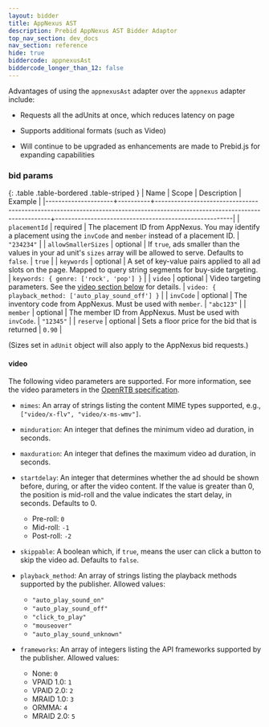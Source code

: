 ```yaml
---
layout: bidder
title: AppNexus AST
description: Prebid AppNexus AST Bidder Adaptor
top_nav_section: dev_docs
nav_section: reference
hide: true
biddercode: appnexusAst
biddercode_longer_than_12: false
---
```


Advantages of using the `appnexusAst` adapter over the `appnexus`
adapter include:

- Requests all the adUnits at once, which reduces latency on page

- Supports additional formats (such as Video)

- Will continue to be upgraded as enhancements are made to Prebid.js
  for expanding capabilities

### bid params

{: .table .table-bordered .table-striped }
| Name                | Scope    | Description                                                                                                               | Example                                               |
|---------------------+----------+---------------------------------------------------------------------------------------------------------------------------+-------------------------------------------------------|
| `placementId`       | required | The placement ID from AppNexus.  You may identify a placement using the `invCode` and `member` instead of a placement ID. | `"234234"`                                            |
| `allowSmallerSizes` | optional | If `true`, ads smaller than the values in your ad unit's `sizes` array will be allowed to serve. Defaults to `false`.     | `true`                                                |
| `keywords`          | optional | A set of key-value pairs applied to all ad slots on the page.  Mapped to query string segments for buy-side targeting.    | `keywords: { genre: ['rock', 'pop'] }`                |
| `video`             | optional | Video targeting parameters.  See the [video section below](#appnexus-ast-video) for details.                              | `video: { playback_method: ['auto_play_sound_off'] }` |
| `invCode`           | optional | The inventory code from AppNexus. Must be used with `member`.                                                             | `"abc123"`                                            |
| `member`            | optional | The member ID  from AppNexus. Must be used with `invCode`.                                                                | `"12345"`                                             |
| `reserve`           | optional | Sets a floor price for the bid that is returned                                                                           | `0.90`                                                |

(Sizes set in `adUnit` object will also apply to the AppNexus bid requests.)

<a name="appnexus-ast-video"></a>

#### video

The following video parameters are supported.  For more information, see the video parameters in the [OpenRTB specification](http://www.iab.com/wp-content/uploads/2016/01/OpenRTB-API-Specification-Version-2-4-DRAFT.pdf).

+ `mimes`: An array of strings listing the content MIME types supported, e.g., `["video/x-flv", "video/x-ms-wmv"]`.

+ `minduration`: An integer that defines the minimum video ad duration, in seconds.

+ `maxduration`: An integer that defines the maximum video ad duration, in seconds.

+ `startdelay`: An integer that determines whether the ad should be shown before, during, or after the video content.  If the value is greater than 0, the position is mid-roll and the value indicates the start delay, in seconds.  Defaults to 0.
    + Pre-roll: `0`
    + Mid-roll: `-1`
    + Post-roll: `-2`

+ `skippable`: A boolean which, if `true`, means the user can click a button to skip the video ad.  Defaults to `false`.

+ `playback_method`: An array of strings listing the playback methods supported by the publisher.  Allowed values:
    +  `"auto_play_sound_on"`
    +  `"auto_play_sound_off"`
    +  `"click_to_play"`
    +  `"mouseover"`
    +  `"auto_play_sound_unknown"`

+ `frameworks`: An array of integers listing the API frameworks supported by the publisher. Allowed values:
    + None: `0`
    + VPAID 1.0: `1`
    + VPAID 2.0: `2`
    + MRAID 1.0: `3`
    + ORMMA: `4`
    + MRAID 2.0: `5`
